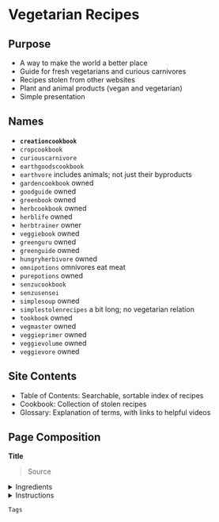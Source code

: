 # Vegetarian Recipes

## Purpose
- A way to make the world a better place
- Guide for fresh vegetarians and curious carnivores
- Recipes stolen from other websites
- Plant and animal products (vegan and vegetarian)
- Simple presentation

## Names
- **`creationcookbook`**
- `cropcookbook`
- `curiouscarnivore`
- `earthgoodscookbook`
- `earthvore` includes animals; not just their byproducts
- `gardencookbook` owned
- `goodguide` owned
- `greenbook` owned
- `herbcookbook` owned
- `herblife` owned
- `herbtrainer` owner
- `veggiebook` owned
- `greenguru` owned
- `greenguide` owned
- `hungryherbivore` owned
- `omnipotions` omnivores eat meat
- `purepotions` owned
- `senzucookbook`
- `senzusensei`
- `simplesoup` owned
- `simplestolenrecipes` a bit long; no vegetarian relation
- `tookbook` owned
- `vegmaster` owned
- `veggieprimer` owned
- `veggievolume` owned
- `veggievore` owned

##  Site Contents

- Table of Contents: Searchable, sortable index of recipes
- Cookbook: Collection of stolen recipes
- Glossary: Explanation of terms, with links to helpful videos

## Page Composition

**Title**

> Source

<details>
  <summary>Ingredients</summary>
</details>

<details>
  <summary>Instructions</summary>
</details>

`Tags`
